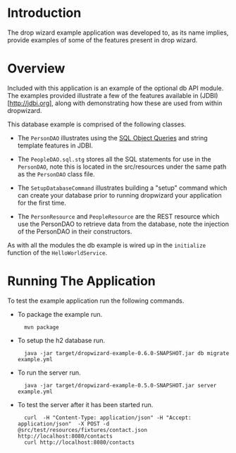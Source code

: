 # Introduction

The drop wizard example application was developed to, as its name implies, provide examples of some of the features
present in drop wizard.

# Overview

Included with this application is an example of the optional db API module. The examples provided illustrate a few of
the features available in (JDBI)[http://jdbi.org], along with demonstrating how these are used from within dropwizard.

This database example is comprised of the following classes.

* The `PersonDAO` illustrates using the [SQL Object Queries](http://jdbi.org/sql_object_api_queries/) and string template
features in JDBI.

* The `PeopleDAO.sql.stg` stores all the SQL statements for use in the `PersonDAO`, note this is located in the
src/resources under the same path as the `PersonDAO` class file.

* The `SetupDatabaseCommand` illustrates building a "setup" command which can create your database prior to running
dropwizard your application for the first time.

* The `PersonResource` and `PeopleResource` are the REST resource which use the PersonDAO to retrieve data from the database, note the injection
of the PersonDAO in their constructors.

As with all the modules the db example is wired up in the `initialize` function of the `HelloWorldService`.

# Running The Application

To test the example application run the following commands.

* To package the example run.

        mvn package

* To setup the h2 database run.

        java -jar target/dropwizard-example-0.6.0-SNAPSHOT.jar db migrate example.yml 

* To run the server run.

        java -jar target/dropwizard-example-0.5.0-SNAPSHOT.jar server example.yml

* To test the server after it has been started run.

        curl  -H "Content-Type: application/json" -H "Accept: application/json"  -X POST -d @src/test/resources/fixtures/contact.json http://localhost:8080/contacts
        curl http://localhost:8080/contacts
